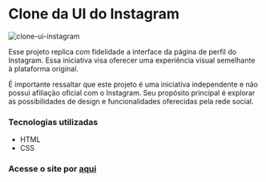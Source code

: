 # Clone da UI do Instagram
![clone-ui-instagram](https://github.com/douglasjosebarboza/UI-Instagram/assets/86023441/d80d211b-70bf-42fc-9486-c91ec9d63986)


Esse projeto replica com fidelidade a interface da página de perfil do Instagram. Essa iniciativa visa oferecer uma experiência visual semelhante à plataforma original.

É importante ressaltar que este projeto é uma iniciativa independente e não possui afiliação oficial com o Instagram. Seu propósito principal é explorar as possibilidades de design e funcionalidades oferecidas pela rede social.

### Tecnologias utilizadas
- HTML
- CSS

### Acesse o site por [aqui](https://douglasjosebarboza.github.io/UI-Instagram/)

